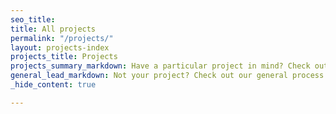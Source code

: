 ```yaml
---
seo_title: 
title: All projects
permalink: "/projects/"
layout: projects-index
projects_title: Projects
projects_summary_markdown: Have a particular project in mind? Check out our detailed guides to permitting some common Austin residential projects.
general_lead_markdown: Not your project? Check out our general process overview.
_hide_content: true

---
```

